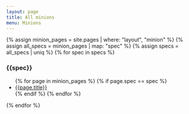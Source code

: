 ```yaml
---
layout: page
title: All minions
menu: Minions
---
```

{% assign minion_pages = site.pages | where: "layout", "minion" %}
{% assign all_specs = minion_pages | map: "spec" %}
{% assign specs = all_specs | uniq %}
{% for spec in specs %}
<h3>{{spec}}</h3>
<ul>
    {% for page in minion_pages %}
        {% if page.spec == spec %}
            <li><a href="{{page.url}}">{{page.title}}</a></li>
        {% endif %}
    {% endfor %}
</ul>
{% endfor %}